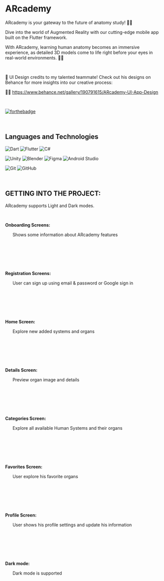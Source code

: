 # ARcademy

ARcademy is  your gateway to the future of anatomy study! 📱✨ 

Dive into the world of Augmented Reality with our cutting-edge mobile app built on the Flutter framework. 

With ARcademy, learning human anatomy becomes an immersive experience, as detailed 3D models come to life right before your eyes in real-world environments. 🧠💫

&nbsp;

🎨 UI Design credits to my talented teammate! Check out his designs on Behance for more insights into our creative process:

👀🎨 https://www.behance.net/gallery/190791615/ARcademy-UI-App-Design

&nbsp;

[![forthebadge](https://forthebadge.com/images/badges/made-with-flutter.svg)](https://flutter.dev/)

&nbsp;

## Languages and Technologies

![Dart](https://img.shields.io/badge/dart-%230175C2.svg?style=for-the-badge&logo=dart&logoColor=white)
![Flutter](https://img.shields.io/badge/Flutter-%2302569B.svg?style=for-the-badge&logo=Flutter&logoColor=white)
![C#](https://img.shields.io/badge/c%23-%23239120.svg?style=for-the-badge&logo=csharp&logoColor=white)

![Unity](https://img.shields.io/badge/unity-%23000000.svg?style=for-the-badge&logo=unity&logoColor=white)
![Blender](https://img.shields.io/badge/blender-%23F5792A.svg?style=for-the-badge&logo=blender&logoColor=white)
![Figma](https://img.shields.io/badge/figma-%23F24E1E.svg?style=for-the-badge&logo=figma&logoColor=white)
![Android Studio](https://img.shields.io/badge/Android%20Studio-3DDC84.svg?style=for-the-badge&logo=android-studio&logoColor=white)

![Git](https://img.shields.io/badge/git-%23F05033.svg?style=for-the-badge&logo=git&logoColor=white)
![GitHub](https://img.shields.io/badge/github-%23121011.svg?style=for-the-badge&logo=github&logoColor=white)


&nbsp;

## GETTING INTO THE PROJECT:
ARcademy supports Light and Dark modes.

&nbsp;

**Onboarding Screens:**

&nbsp; &nbsp; &nbsp; Shows some information about ARcademy features

&nbsp;
<!--
<img src="https://github.com/bstawy/Islami/blob/master/screenshots/QuranTab.gif" width="300" />
-->
&nbsp;


&nbsp;

**Registration Screens:**

&nbsp; &nbsp; &nbsp; User can sign up using email & password or Google sign in

&nbsp;
<!--
<img src="https://github.com/bstawy/Islami/blob/master/screenshots/QuranTab.gif" width="300" />
-->
&nbsp;


&nbsp;

**Home Screen:**

&nbsp; &nbsp; &nbsp; Explore new added systems and organs

&nbsp;
<!--
<img src="https://github.com/bstawy/Islami/blob/master/screenshots/QuranTab.gif" width="300" />
-->
&nbsp;


&nbsp;

**Details Screen:**

&nbsp; &nbsp; &nbsp; Preview organ image and details

&nbsp;
<!--
<img src="https://github.com/bstawy/Islami/blob/master/screenshots/QuranTab.gif" width="300" />
-->
&nbsp;


&nbsp;

**Categories Screen:**

&nbsp; &nbsp; &nbsp; Explore all available Human Systems and their organs

&nbsp;
<!--
<img src="https://github.com/bstawy/Islami/blob/master/screenshots/QuranTab.gif" width="300" />
-->
&nbsp;


&nbsp;

**Favorites Screen:**

&nbsp; &nbsp; &nbsp; User explore his favorite organs

&nbsp;
<!--
<img src="https://github.com/bstawy/Islami/blob/master/screenshots/QuranTab.gif" width="300" />
-->
&nbsp;


&nbsp;

**Profile Screen:**

&nbsp; &nbsp; &nbsp; User shows his profile settings and update his information

&nbsp;
<!--
<img src="https://github.com/bstawy/Islami/blob/master/screenshots/QuranTab.gif" width="300" />
-->
&nbsp;


&nbsp;

**Dark mode:**

&nbsp; &nbsp; &nbsp; Dark mode is supported

&nbsp;
<!--
<img src="https://github.com/bstawy/Islami/blob/master/screenshots/QuranTab.gif" width="300" />
-->
&nbsp;


&nbsp;
